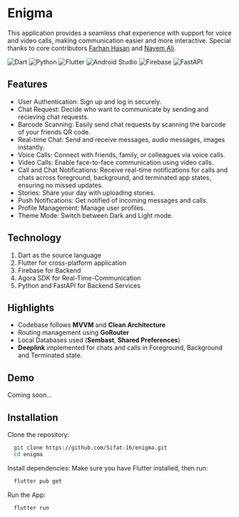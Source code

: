 
# Enigma
This application provides a seamless chat experience with support for voice and video calls, making communication easier and more interactive. Special thanks to core contributors [Farhan Hasan](https://github.com/farhan-hasan) and [Nayem Ali](https://github.com/Nayem-Ali).

![Dart](https://img.shields.io/badge/dart-%230175C2.svg?style=for-the-badge&logo=dart&logoColor=white)
![Python](https://img.shields.io/badge/python-3670A0?style=for-the-badge&logo=python&logoColor=ffdd54)
![Flutter](https://img.shields.io/badge/Flutter-%2302569B.svg?style=for-the-badge&logo=Flutter&logoColor=white)
![Android Studio](https://img.shields.io/badge/android%20studio-346ac1?style=for-the-badge&logo=android%20studio&logoColor=white)
![Firebase](https://img.shields.io/badge/firebase-a08021?style=for-the-badge&logo=firebase&logoColor=ffcd34)
![FastAPI](https://img.shields.io/badge/FastAPI-005571?style=for-the-badge&logo=fastapi)


## Features

- User Authentication: Sign up and log in securely.
- Chat Request: Decide who want to communicate by sending and recieving chat requests.
- Barcode Scanning: Easily send chat requests by scanning the barcode of your friends QR code.
- Real-time Chat: Send and receive messages, audio messages, images instantly.
- Voice Calls: Connect with friends, family, or colleagues via voice calls.
- Video Calls: Enable face-to-face communication using video calls.
- Call and Chat Notifications: Receive real-time notifications for calls and chats across foreground, background, and terminated app states, ensuring no missed updates.
- Stories: Share your day with uploading stories.
- Push Notifications: Get notified of incoming messages and calls.
- Profile Management: Manage user profiles.
- Theme Mode: Switch between Dark and Light mode.

## Technology
1. Dart as the source language
2. Flutter for cross-platform application
3. Firebase for Backend
4. Agora SDK for Real-Time-Communication
5. Python and FastAPI for Backend Services

## Highlights
- Codebase follows **MVVM** and **Clean Architecture**
- Routing management using **GoRouter**
- Local Databases used (**Sembast**, **Shared Preferences**)
- **Deeplink** implemented for chats and calls in Foreground, Background and Terminated state.

## Demo
Coming soon...


## Installation
Clone the repository:
```bash
  git clone https://github.com/Sifat-16/enigma.git
  cd enigma
```
Install dependencies: Make sure you have Flutter installed, then run:
```bash
  flutter pub get
``` 

Run the App:
```bash
  flutter run
```


